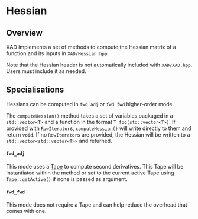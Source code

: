 # Hessian

## Overview

XAD implements a set of methods to compute the Hessian matrix of a function and its inputs in `XAD/Hessian.hpp`.

Note that the Hessian header is not automatically included with `XAD/XAD.hpp`.
Users must include it as needed.


## Specialisations

Hessians can be computed in `fwd_adj` or `fwd_fwd` higher-order mode.

The `computeHessian()` method takes a set of variables packaged in a `std::vector<T>` and a function in the format `T foo(std::vector<T>)`.
If provided with `RowIterator`s, `computeHessian()` will write directly to them and return `void`. If no `RowIterator`s are provided, the Hessian will be written to a `std::vector<std::vector<T>>` and returned.

#### `fwd_adj`

This mode uses a [Tape](ref/tape.md) to compute second derivatives. This Tape will be instantiated within the method or set to the current active Tape using `Tape::getActive()` if none is passed as argument.

#### `fwd_fwd`

This mode does not require a Tape and can help reduce the overhead that comes with one.
